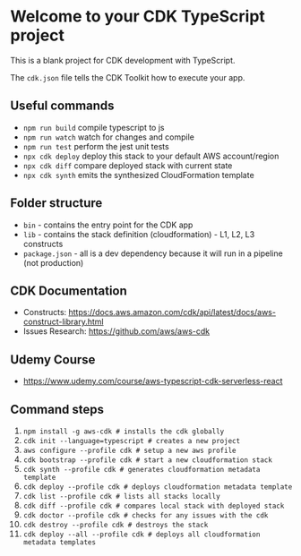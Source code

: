# Welcome to your CDK TypeScript project

This is a blank project for CDK development with TypeScript.

The `cdk.json` file tells the CDK Toolkit how to execute your app.

## Useful commands

- `npm run build` compile typescript to js
- `npm run watch` watch for changes and compile
- `npm run test` perform the jest unit tests
- `npx cdk deploy` deploy this stack to your default AWS account/region
- `npx cdk diff` compare deployed stack with current state
- `npx cdk synth` emits the synthesized CloudFormation template

## Folder structure

- `bin` - contains the entry point for the CDK app
- `lib` - contains the stack definition (cloudformation) - L1, L2, L3 constructs
- `package.json` - all is a dev dependency because it will run in a pipeline (not production)

## CDK Documentation

- Constructs: <https://docs.aws.amazon.com/cdk/api/latest/docs/aws-construct-library.html>
- Issues Research: <https://github.com/aws/aws-cdk>

## Udemy Course

- <https://www.udemy.com/course/aws-typescript-cdk-serverless-react>

## Command steps

1. `npm install -g aws-cdk # installs the cdk globally`
2. `cdk init --language=typescript # creates a new project`
3. `aws configure --profile cdk # setup a new aws profile`
4. `cdk bootstrap --profile cdk # start a new cloudformation stack`
5. `cdk synth --profile cdk # generates cloudformation metadata template`
6. `cdk deploy --profile cdk # deploys cloudformation metadata template`
7. `cdk list --profile cdk # lists all stacks locally`
8. `cdk diff --profile cdk # compares local stack with deployed stack`
9. `cdk doctor --profile cdk # checks for any issues with the cdk`
10. `cdk destroy --profile cdk # destroys the stack`
11. `cdk deploy --all --profile cdk # deploys all cloudformation metadata templates`
